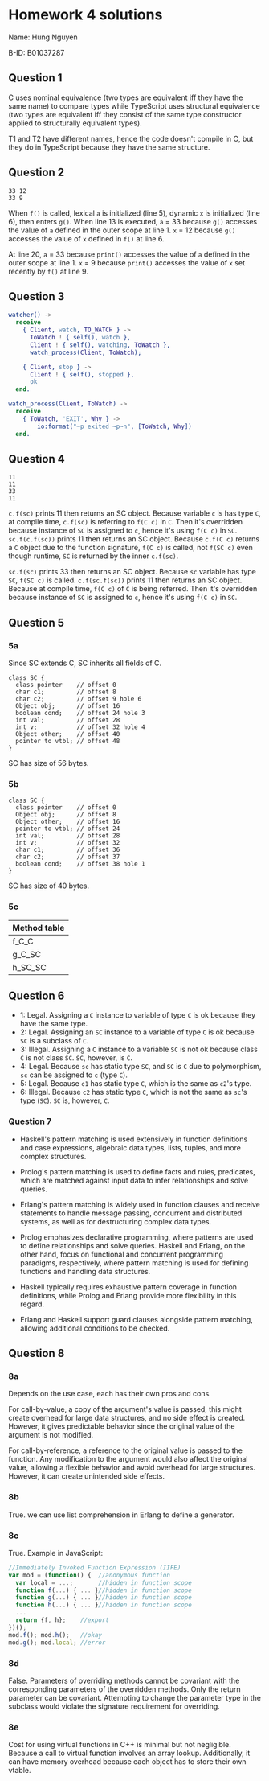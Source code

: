 # Homework 4 solutions

Name: Hung Nguyen

B-ID: B01037287

## Question 1

C uses nominal equivalence (two types are equivalent iff they have the same name) to compare types while TypeScript uses structural equivalence (two types are equivalent iff they consist of the same type constructor applied to structurally equivalent types).

T1 and T2 have different names, hence the code doesn't compile in C, but they do in TypeScript because they have the same structure.

## Question 2

```text
33 12
33 9
```

When `f()` is called, lexical `a` is initialized (line 5), dynamic `x` is initialized (line 6), then enters `g()`.
When line 13 is executed,
`a` = 33 because `g()` accesses the value of `a` defined in the outer scope at line 1.
`x` = 12 because `g()` accesses the value of `x` defined in `f()` at line 6.

At line 20,
`a` = 33 because `print()` accesses the value of `a` defined in the outer scope at line 1.
`x` = 9 because `print()` accesses the value of `x` set recently by `f()` at line 9.

## Question 3

```erlang
watcher() ->
  receive
    { Client, watch, TO_WATCH } ->
      ToWatch ! { self(), watch },
      Client ! { self(), watching, ToWatch },
      watch_process(Client, ToWatch);

    { Client, stop } ->
      Client ! { self(), stopped },
      ok
  end.

watch_process(Client, ToWatch) ->
  receive
    { ToWatch, 'EXIT', Why } ->
        io:format("~p exited ~p~n", [ToWatch, Why])
  end.
```

## Question 4

```text
11
11
33
11
```

`c.f(sc)` prints 11 then returns an SC object. Because variable `c` is has type `C`, at compile time, `c.f(sc)` is referring to `f(C c)` in `C`. Then it's overridden because instance of `SC` is assigned to `c`, hence it's using `f(C c)` in `SC`.
`sc.f(c.f(sc))` prints 11 then returns an SC object. Because `c.f(C c)` returns a `C` object due to the function signature, `f(C c)` is called, not `f(SC c)` even though runtime, `SC` is returned by the inner `c.f(sc)`.

`sc.f(sc)` prints 33 then returns an SC object. Because `sc` variable has type `SC`, `f(SC c)` is called.
`c.f(sc.f(sc))` prints 11 then returns an SC object. Because at compile time, `f(C c)` of `C` is being referred. Then it's overridden because instance of `SC` is assigned to `c`, hence it's using `f(C c)` in `SC`.

## Question 5

### 5a

Since SC extends C, SC inherits all fields of C.

```text
class SC {
  class pointer    // offset 0
  char c1;         // offset 8
  char c2;         // offset 9 hole 6
  Object obj;      // offset 16
  boolean cond;    // offset 24 hole 3
  int val;         // offset 28
  int v;           // offset 32 hole 4
  Object other;    // offset 40
  pointer to vtbl; // offset 48
}
```

SC has size of 56 bytes.

### 5b

```text
class SC {
  class pointer    // offset 0
  Object obj;      // offset 8
  Object other;    // offset 16
  pointer to vtbl; // offset 24
  int val;         // offset 28
  int v;           // offset 32
  char c1;         // offset 36
  char c2;         // offset 37
  boolean cond;    // offset 38 hole 1
}
```

SC has size of 40 bytes.

### 5c

| Method table |
| ------------ |
| f_C_C        |
| g_C_SC       |
| h_SC_SC      |

## Question 6

- 1: Legal. Assigning a `C` instance to variable of type `C` is ok because they have the same type.
- 2: Legal. Assigning an `SC` instance to a variable of type `C` is ok because `SC` is a subclass of `C`.
- 3: Illegal. Assigning a `C` instance to a variable `SC` is not ok because class `C` is not class `SC`. `SC`, however, is `C`.
- 4: Legal. Because `sc` has static type `SC`, and `SC` is `C` due to polymorphism, `sc` can be assigned to `c` (type `C`).
- 5: Legal. Because `c1` has static type `C`, which is the same as `c2`'s type.
- 6: Illegal. Because `c2` has static type `C`, which is not the same as `sc`'s type (`SC`). `SC` is, however, `C`.

### Question 7

- Haskell's pattern matching is used extensively in function definitions and case expressions, algebraic data types, lists, tuples, and more complex structures.

- Prolog's pattern matching is used to define facts and rules, predicates, which are matched against input data to infer relationships and solve queries.

- Erlang's pattern matching is widely used in function clauses and receive statements to handle message passing, concurrent and distributed systems, as well as for destructuring complex data types.

- Prolog emphasizes declarative programming, where patterns are used to define relationships and solve queries. Haskell and Erlang, on the other hand, focus on functional and concurrent programming paradigms, respectively, where pattern matching is used for defining functions and handling data structures.
- Haskell typically requires exhaustive pattern coverage in function definitions, while Prolog and Erlang provide more flexibility in this regard.
- Erlang and Haskell support guard clauses alongside pattern matching, allowing additional conditions to be checked.

## Question 8

### 8a

Depends on the use case, each has their own pros and cons.

For call-by-value, a copy of the argument's value is passed, this might create overhead for large data structures, and no side effect is created. However, it gives predictable behavior since the original value of the argument is not modified.

For call-by-reference, a reference to the original value is passed to the function. Any modification to the argument would also affect the original value, allowing a flexible behavior and avoid overhead for large structures. However, it can create unintended side effects.

### 8b

True. we can use list comprehension in Erlang to define a generator.

### 8c

True. Example in JavaScript:

```js
//Immediately Invoked Function Expression (IIFE)
var mod = (function() {  //anonymous function
  var local = ...;       //hidden in function scope
  function f(...) { ... }//hidden in function scope
  function g(...) { ... }//hidden in function scope
  function h(...) { ... }//hidden in function scope
  ...
  return {f, h};    //export
})();
mod.f(); mod.h();   //okay
mod.g(); mod.local; //error
```

### 8d

False. Parameters of overriding methods cannot be covariant with the corresponding parameters of the overridden methods. Only the return parameter can be covariant. Attempting to change the parameter type in the subclass would violate the signature requirement for overriding.

### 8e

Cost for using virtual functions in C++ is minimal but not negligible. Because a call to virtual function involves an array lookup. Additionally, it can have memory overhead because each object has to store their own vtable.
